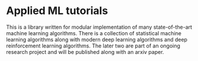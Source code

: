 # Applied ML tutorials
This is a library written for modular implementation of many state-of-the-art machine learning algorithms. There is a collection of statistical machine learning algorithms along with modern deep learning algorithms and deep reinforcement learning algorithms. The later two are part of an ongoing research project and will be published along with an arxiv paper.  